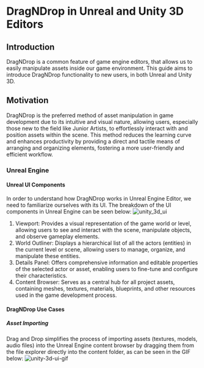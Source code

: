 # DragNDrop in Unreal and Unity 3D Editors
## Introduction
DragNDrop is a common feature of game engine editors, that allows us to easily manipulate assets inside our game environment. This guide aims to introduce DragNDrop functionality to new users, in both Unreal and Unity 3D. 
## Motivation
DragNDrop is the preferred method of asset manipulation in game development due to its intuitive and visual nature, allowing users, especially those new to the field like Junior Artists, to effortlessly interact with and position assets within the scene. This method reduces the learning curve and enhances productivity by providing a direct and tactile means of arranging and organizing elements, fostering a more user-friendly and efficient workflow.
### Unreal Engine
#### Unreal UI Components
In order to understand how DragNDrop works in Unreal Engine Editor, we need to familiarize ourselves with its UI. The breakdown of the UI components in Unreal Engine can be seen below:
![unity_3d_ui](https://github.com/Klinch994/dragndrop/assets/156119593/8f54b2e2-2250-49be-b279-0248b808fd09)
1.	Viewport: Provides a visual representation of the game world or level, allowing users to see and interact with the scene, manipulate objects, and observe gameplay elements.
2.	World Outliner: Displays a hierarchical list of all the actors (entities) in the current level or scene, allowing users to manage, organize, and manipulate these entities.
3.	Details Panel: Offers comprehensive information and editable properties of the selected actor or asset, enabling users to fine-tune and configure their characteristics.
4.	Content Browser: Serves as a central hub for all project assets, containing meshes, textures, materials, blueprints, and other resources used in the game development process.
#### DragNDrop Use Cases
##### Asset Importing
Drag and Drop simplifies the process of importing assets (textures, models, audio files) into the Unreal Engine content browser by dragging them from the file explorer directly into the content folder, as can be seen in the GIF below:
![unity-3d-ui-gif](https://github.com/Klinch994/dragndrop/assets/156119593/ea458dcd-5919-4c5c-8518-5dfdf735d436)
